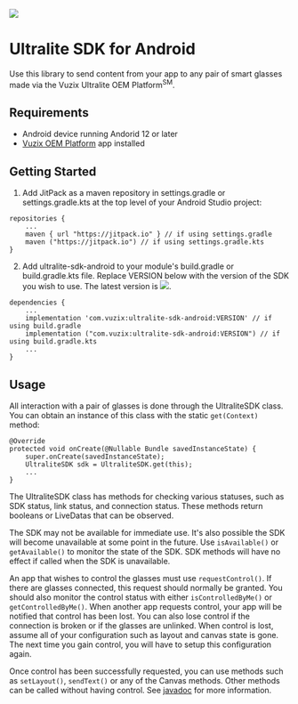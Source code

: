 [![](https://jitpack.io/v/com.vuzix/ultralite-sdk-android.svg)](https://jitpack.io/#com.vuzix/ultralite-sdk-android)

# Ultralite SDK for Android
Use this library to send content from your app to any pair of smart glasses made via the Vuzix Ultralite OEM Platform<sup>SM</sup>.

## Requirements
- Android device running Andorid 12 or later
- [Vuzix OEM Platform](https://play.google.com/store/apps/details?id=com.vuzix.ultralite.app) app installed
## Getting Started
1. Add JitPack as a maven repository in settings.gradle or settings.gradle.kts at the top level of your Android Studio project:
```
repositories {
    ...
    maven { url "https://jitpack.io" } // if using settings.gradle
    maven ("https://jitpack.io") // if using settings.gradle.kts
}
```
2. Add ultralite-sdk-android to your module's build.gradle or build.gradle.kts file. Replace VERSION below with the version of the SDK you wish to use. The latest version is [![](https://jitpack.io/v/com.vuzix/ultralite-sdk-android.svg)](https://jitpack.io/#com.vuzix/ultralite-sdk-android).
```
dependencies {
    ...
    implementation 'com.vuzix:ultralite-sdk-android:VERSION' // if using build.gradle
    implementation ("com.vuzix:ultralite-sdk-android:VERSION") // if using build.gradle.kts
    ...
}
```

## Usage
All interaction with a pair of glasses is done through the UltraliteSDK class. You can obtain an instance of this class with the static `get(Context)` method:
```
@Override
protected void onCreate(@Nullable Bundle savedInstanceState) {
    super.onCreate(savedInstanceState);
    UltraliteSDK sdk = UltraliteSDK.get(this);
    ...
}
```

The UltraliteSDK class has methods for checking various statuses, such as SDK status, link status, and connection status. These methods return booleans or LiveDatas that can be observed.

The SDK may not be available for immediate use. It's also possible the SDK will become unavailable at some point in the future. Use `isAvailable()` or `getAvailable()` to monitor the state of the SDK. SDK methods will have no effect if called when the SDK is unavailable.

An app that wishes to control the glasses must use `requestControl()`. If there are glasses connected, this request should normally be granted. You should also monitor the control status with either `isControlledByMe()` or `getControlledByMe()`. When another app requests control, your app will be notified that control has been lost. You can also lose control if the connection is broken or if the glasses are unlinked. When control is lost, assume all of your configuration such as layout and canvas state is gone. The next time you gain control, you will have to setup this configuration again.

Once control has been successfully requested, you can use methods such as `setLayout()`, `sendText()` or any of the Canvas methods. Other methods can be called without having control. See [javadoc](https://vuzix.github.io/ultralite-sdk-android/javadoc) for more information.
